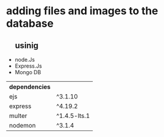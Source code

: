 <h1>adding files and images to the database </h1>
<ul><h2>usinig</h2>
  <li>node.Js</li>
  <li>Express.Js</li>
  <li>Mongo DB</li>
</ul>
<table>
  <th>dependencies</th>
<tr>
  <td>ejs</td>
  <td>^3.1.10</td>
</tr>
  <tr>
    <td>express</td>
    <td>^4.19.2</td>
  </tr>
    <tr>
    <td>multer</td>
    <td>^1.4.5-lts.1</td>
  </tr>
    <tr>
    <td>nodemon</td>
    <td>^3.1.4</td>
  </tr>
</table>
